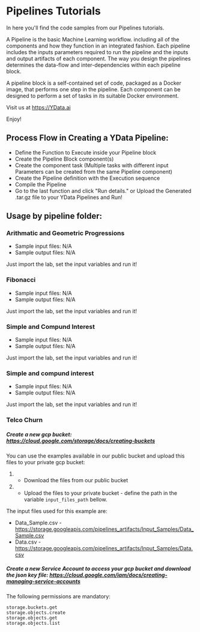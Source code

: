 # Pipelines Tutorials

In here you'll find the code samples from our Pipelines tutorials.

A Pipeline is the basic Machine Learning workflow. including all of the components and how they function in an integrated fashion. Each pipeline includes the inputs parameters required to run the pipeline and the inputs and output artifacts of each component. The way you design the pipelines determines the data-flow and inter-dependencies within each pipeline block.

A pipeline block is a self-contained set of code, packaged as a Docker image, that performs one step in the pipeline. Each component can be designed to perform a set of tasks in its suitable Docker environment.

Visit us at https://YData.ai


Enjoy!

## Process Flow in Creating a YData Pipeline:
- Define the Function to Execute inside your Pipeline block
- Create the Pipeline Block component(s)
- Create the component task (Multiple tasks with different input Parameters can be created from the same Pipeline component)
- Create the Pipeline definition with the Execution sequence
- Compile the Pipeline
- Go to the last function and click "Run details." or Upload the Generated .tar.gz file to your YData Pipelines and Run!

## Usage by pipeline folder:

### Arithmatic and Geometric Progressions

- Sample input files: N/A
- Sample output files: N/A

Just import the lab, set the input variables and run it!

### Fibonacci

- Sample input files: N/A
- Sample output files: N/A

Just import the lab, set the input variables and run it!

### Simple and Compund Interest

- Sample input files: N/A
- Sample output files: N/A

Just import the lab, set the input variables and run it!

### Simple and compund interest

- Sample input files: N/A
- Sample output files: N/A

Just import the lab, set the input variables and run it!

### Telco Churn

##### Create a new gcp bucket: https://cloud.google.com/storage/docs/creating-buckets

You can use the examples available in our public bucket and upload this files to your private gcp bucket:
 1. - Download the files from our public bucket
 2. - Upload the files to your private bucket - define the path in the variable `input_files_path` bellow.

The input files used for this example are:

- Data_Sample.csv - https://storage.googleapis.com/pipelines_artifacts/Input_Samples/Data_Sample.csv
- Data.csv        - https://storage.googleapis.com/pipelines_artifacts/Input_Samples/Data.csv

##### Create a new Service Account to access your gcp bucket and download the json key file: https://cloud.google.com/iam/docs/creating-managing-service-accounts
The following permissions are mandatory:
```
storage.buckets.get
storage.objects.create
storage.objects.get
storage.objects.list
```
